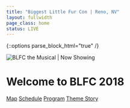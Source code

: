 ```yaml
---
title: "Biggest Little Fur Con | Reno, NV"
layout: fullwidth
page_class: home
status: LIVE
---
```

{::options parse_block_html="true" /}

<div id="home-curtain-top"></div>
<div id="home-curtain-left"></div>
<div id="home-curtain-right"></div>

<div id="home-stage" class="big-chunk textcenter">
<div id="home-stage-content">

<img src="/assets/theme/BLFC2018-logo-s.png" alt="BLFC the Musical | Now Showing">

<h1>Welcome to BLFC 2018</h1>

<a class="button" href="/map/">Map</a>
<a class="button" href="https://api.goblfc.org/schedule.php" target="_blank">Schedule</a>
<a class="button" href="https://www.goblfc.org/program.pdf" target="_blank">Program</a>
<a class="button" href="https://www.goblfc.org/theme/story-thursday">Theme Story</a>

</div>
</div>